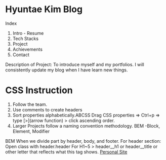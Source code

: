 # Hyuntae Kim Blog

Index

1. Intro - Resume
2. Tech Stacks
3. Project
4. Achievements
5. Contact

Description of Project: To introduce myself and my portfolios. I will consistently update my blog when I have learn new things.

# CSS Instruction 
1. Follow the team.
2. Use comments to create headers
3. Sort properties alphabetically.ABCSS Drag CSS properties => Ctrl+p => type [>](arrow function) > click ascending order.
4. Larger Projects follow a naming convention methodology. BEM -Block, Element, Modifier

BEM
When we divide part by header, body, and footer. 
For header section: 
Open class with header.header 
For H1~5 > header__h1 or header__title or other letter that reflects what this tag shows.
[Personal Site](https://hyuntaekim0813.github.io/hyuntae.github.io/)
